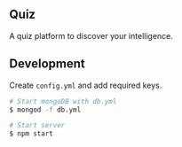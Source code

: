 Quiz
---

A quiz platform to discover your intelligence.

Development
---

Create `config.yml` and add required keys.

``` sh
# Start mongoDB with db.yml
$ mongod -f db.yml

# Start server
$ npm start
```